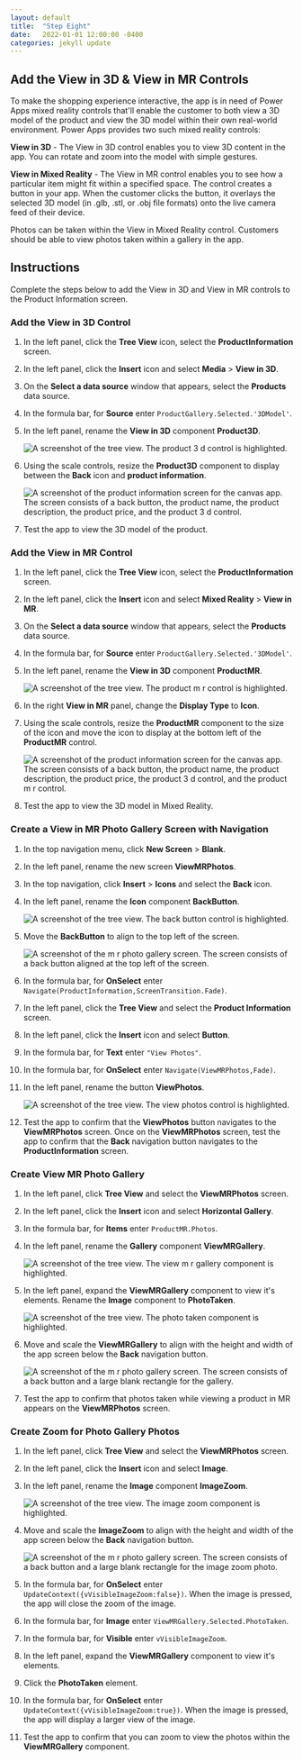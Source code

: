 ```yaml
---
layout: default
title:  "Step Eight"
date:   2022-01-01 12:00:00 -0400
categories: jekyll update
---
```

## Add the View in 3D & View in MR Controls

To make the shopping experience interactive, the app is in need of Power Apps mixed reality controls that'll enable the customer to both view a 3D model of the product and view the 3D model within their own real-world environment. Power Apps provides two such mixed reality controls:

**View in 3D** - The View in 3D control enables you to view 3D content in the app. You can rotate and zoom into the model with simple gestures.

**View in Mixed Reality** - The View in MR control enables you to see how a particular item might fit within a specified space. The control creates a button in your app. When the customer clicks the button, it overlays the selected 3D model (in .glb, .stl, or .obj file formats) onto the live camera feed of their device.

Photos can be taken within the View in Mixed Reality control. Customers should be able to view photos taken within a gallery in the app.

## Instructions

Complete the steps below to add the View in 3D and View in MR controls to the Product Information screen.

### Add the View in 3D Control

1. In the left panel, click the **Tree View** icon, select the **ProductInformation** screen.
1. In the left panel, click the **Insert** icon and select **Media** > **View in 3D**.
1. On the **Select a data source** window that appears, select the **Products** data source.
1. In the formula bar, for **Source** enter `ProductGallery.Selected.'3DModel'`.
1. In the left panel, rename the **View in 3D** component **Product3D**.

    ![A screenshot of the tree view. The product 3 d control is highlighted.](../images/8-product-3d.jpg)

1. Using the scale controls, resize the **Product3D** component to display between the **Back** icon and **product information**.

    ![A screenshot of the product information screen for the canvas app. The screen consists of a back button, the product name, the product description, the product price, and the product 3 d control.](../images/8-view-3d.jpg)

1. Test the app to view the 3D model of the product.

### Add the View in MR Control

1. In the left panel, click the **Tree View** icon, select the **ProductInformation** screen.
1. In the left panel, click the **Insert** icon and select **Mixed Reality** > **View in MR**.
1. On the **Select a data source** window that appears, select the **Products** data source.
1. In the formula bar, for **Source** enter `ProductGallery.Selected.'3DModel'`.
1. In the left panel, rename the **View in 3D** component **ProductMR**.

    ![A screenshot of the tree view. The product m r control is highlighted.](../images/8-product-mr.jpg)

1. In the right **View in MR** panel, change the **Display Type** to **Icon**.
1. Using the scale controls, resize the **ProductMR** component to the size of the icon and move the icon to display at the bottom left of the **ProductMR** control.

    ![A screenshot of the product information screen for the canvas app. The screen consists of a back button, the product name, the product description, the product price, the product 3 d control, and the product m r control.](../images/8-canvas-view-mr.jpg)

1. Test the app to view the 3D model in Mixed Reality.

### Create a View in MR Photo Gallery Screen with Navigation

1. In the top navigation menu, click **New Screen** > **Blank**.
1. In the left panel, rename the new screen **ViewMRPhotos**.
1. In the top navigation, click **Insert** > **Icons** and select the **Back** icon.
1. In the left panel, rename the **Icon** component **BackButton**.

    ![A screenshot of the tree view. The back button control is highlighted.](../images/8-view-mr-photo-back-button.jpg)

1. Move the **BackButton** to align to the top left of the screen.

    ![A screenshot of the m r photo gallery screen. The screen consists of a back button aligned at the top left of the screen.](../images/8-mr-photo-gallery-screen.jpg)

1. In the formula bar, for **OnSelect** enter `Navigate(ProductInformation,ScreenTransition.Fade)`.
1. In the left panel, click the **Tree View** and select the **Product Information** screen.
1. In the left panel, click the **Insert** icon and select **Button**.
1. In the formula bar, for **Text** enter `"View Photos"`.
1. In the formula bar, for **OnSelect** enter `Navigate(ViewMRPhotos,Fade)`.
1. In the left panel, rename the button **ViewPhotos**.

    ![A screenshot of the tree view. The view photos control is highlighted.](../images/8-view-photos.jpg)

1. Test the app to confirm that the **ViewPhotos** button navigates to the **ViewMRPhotos** screen. Once on the **ViewMRPhotos** screen, test the app to confirm that the **Back** navigation button navigates to the **ProductInformation** screen.

### Create View MR Photo Gallery

1. In the left panel, click **Tree View** and select the **ViewMRPhotos** screen.
1. In the left panel, click the **Insert** icon and select **Horizontal Gallery**.
1. In the formula bar, for **Items** enter `ProductMR.Photos`.
1. In the left panel, rename the **Gallery** component **ViewMRGallery**.

    ![A screenshot of the tree view. The view m r gallery component is highlighted.](../images/8-view-mr-gallery.jpg)

1. In the left panel, expand the **ViewMRGallery** component to view it's elements. Rename the **Image** component to **PhotoTaken**.

    ![A screenshot of the tree view. The photo taken component is highlighted.](../images/8-photo-taken.jpg)

1. Move and scale the **ViewMRGallery** to align with the height and width of the app screen below the **Back** navigation button.

    ![A screenshot of the m r photo gallery screen. The screen consists of a back button and a large blank rectangle for the gallery.](../images/8-view-mr-gallery-scaled.jpg)

1. Test the app to confirm that photos taken while viewing a product in MR appears on the **ViewMRPhotos** screen.

### Create Zoom for Photo Gallery Photos

1. In the left panel, click **Tree View** and select the **ViewMRPhotos** screen.
1. In the left panel, click the **Insert** icon and select **Image**.
1. In the left panel, rename the **Image** component **ImageZoom**.

    ![A screenshot of the tree view. The image zoom component is highlighted.](../images/8-photo-taken.jpg)

1. Move and scale the **ImageZoom** to align with the height and width of the app screen below the **Back** navigation button.

    ![A screenshot of the m r photo gallery screen. The screen consists of a back button and a large blank rectangle for the image zoom photo.](../images/8-image-zoom.jpg)

1. In the formula bar, for **OnSelect** enter `UpdateContext({vVisibleImageZoom:false})`. When the image is pressed, the app will close the zoom of the image.
1. In the formula bar, for **Image** enter `ViewMRGallery.Selected.PhotoTaken`.
1. In the formula bar, for **Visible** enter `vVisibleImageZoom`.
1. In the left panel, expand the **ViewMRGallery** component to view it's elements.
1. Click the **PhotoTaken** element.
1. In the formula bar, for **OnSelect** enter `UpdateContext({vVisibleImageZoom:true})`. When the image is pressed, the app will display a larger view of the image.
1. Test the app to confirm that you can zoom to view the photos within the **ViewMRGallery** component.